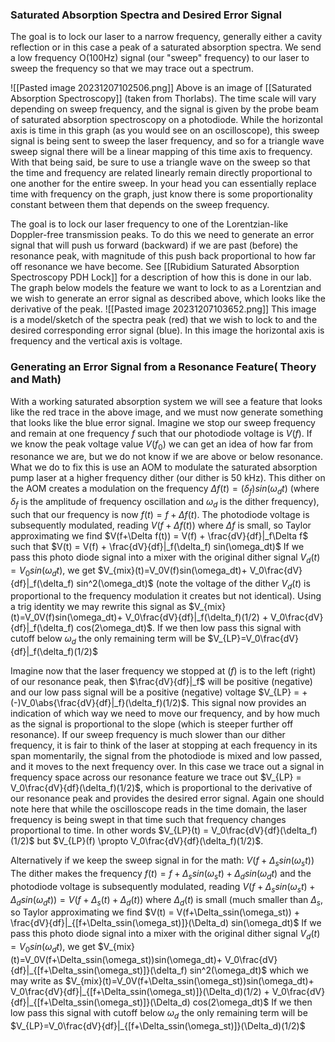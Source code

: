 ### Saturated Absorption Spectra and Desired Error Signal
The goal is to lock our laser to a narrow frequency, generally either a cavity reflection or in this case a peak of a saturated absorption spectra. We send a low frequency O(100Hz) signal (our "sweep" frequency) to our laser to sweep the frequency so that we may trace out a spectrum. 

![[Pasted image 20231207102506.png]]
Above is an image of [[Saturated Absorption Spectroscopy]] (taken from Thorlabs). The time scale will vary depending on sweep frequency, and the signal is given by the probe beam of saturated absorption spectroscopy on a photodiode. While the horizontal axis is time in this graph (as you would see on an oscilloscope), this sweep signal is being sent to sweep the laser frequency, and so for a triangle wave sweep signal there will be a linear mapping of this time axis to frequency. With that being said, be sure to use a triangle wave on the sweep so that the time and frequency are related linearly remain directly proportional to one another for the entire sweep. In your head you can essentially replace time with frequency on the graph, just know there is some proportionality constant between them that depends on the sweep frequency. 

The goal is to lock our laser frequency to one of the Lorentzian-like Doppler-free transmission peaks. To do this we need to generate an error signal that will push us forward (backward) if we are past (before) the resonance peak, with magnitude of this push back proportional to how far off resonance we have become. See [[Rubidium Saturated Absorption Spectroscopy PDH Lock]] for a description of how this is done in our lab. The graph below models the feature we want to lock to as a Lorentzian and we wish to generate an error signal as described above, which looks like the derivative of the peak.
![[Pasted image 20231207103652.png]]
This image is a model/sketch of the spectra peak (red) that we wish to lock to and the desired corresponding error signal (blue). In this image the horizontal axis is frequency and the vertical axis is voltage. 

### Generating an Error Signal from a Resonance Feature( Theory and Math)
With a working saturated absorption system we will see a feature that looks like the red trace in the above image, and we must now generate something that looks like the blue error signal. Imagine we stop our sweep frequency and remain at one frequency $f$ such that our photodiode voltage is $V(f)$. If we know the peak voltage value $V(f_0)$ we can get an idea of how far from resonance we are, but we do not know if we are above or below resonance. What we do to fix this is use an AOM to modulate the saturated absorption pump laser at a higher frequency dither (our dither is 50 kHz). This dither on the AOM creates a modulation on the frequency $\Delta f(t)=(\delta_f) sin(\omega_dt)$ (where $\delta_f$ is the amplitude of frequency oscillation and $\omega_d$ is the dither frequency), such that our frequency is now $f(t)= f + \Delta f(t)$. The photodiode voltage is subsequently modulated, reading $V(f+\Delta f(t))$ where $\Delta f$ is small, so Taylor approximating we find $V(f+\Delta f(t)) = V(f) + \frac{dV}{df}|_f\Delta f$
such that 
$V(t) = V(f) + \frac{dV}{df}|_f(\delta_f) sin(\omega_dt)$
If we pass this photo diode signal into a mixer with the original dither signal $V_d(t) = V_0sin(\omega_dt)$, we get 
$V_{mix}(t)=V_0V(f)sin(\omega_dt)+ V_0\frac{dV}{df}|_f(\delta_f) sin^2(\omega_dt)$ 
(note the voltage of the dither $V_d(t)$ is proportional to the frequency modulation it creates but not identical). Using a trig identity we may rewrite this signal as $V_{mix}(t)=V_0V(f)sin(\omega_dt)+ V_0\frac{dV}{df}|_f(\delta_f)(1/2) + V_0\frac{dV}{df}|_f(\delta_f) cos(2\omega_dt)$. If we then low pass this signal with cutoff below $\omega_d$ the only remaining term will be 
$V_{LP}=V_0\frac{dV}{df}|_f(\delta_f)(1/2)$

Imagine now that the laser frequency we stopped at ($f$) is to the left (right) of our resonance peak, then $\frac{dV}{df}|_f$ will be positive (negative) and our low pass signal will be a positive (negative) voltage $V_{LP} = +(-)V_0\abs{\frac{dV}{df}|_f}(\delta_f)(1/2)$. This signal now provides an indication of which way we need to move our frequency, and by how much as the signal is proportional to the slope (which is steeper further off resonance).  If our sweep frequency is much slower than our dither frequency, it is fair to think of the laser at stopping at each frequency in its span momentarily, the signal from the photodiode is mixed and low passed, and it moves to the next frequency over. In this case we trace out a signal in frequency space across our resonance feature we trace out $V_{LP} = V_0\frac{dV}{df}(\delta_f)(1/2)$, which is proportional to the derivative of our resonance peak and provides the desired error signal. Again one should note here that while the oscilloscope reads in the time domain, the laser frequency is being swept in that time such that frequency changes proportional to time. In other words $V_{LP}(t) = V_0\frac{dV}{df}(\delta_f)(1/2)$ but $V_{LP}(f) \propto V_0\frac{dV}{df}(\delta_f)(1/2)$. 

Alternatively if we keep the sweep signal in for the math:
$V(f+\Delta_ssin(\omega_st))$
The dither makes the frequency $f(t)= f + \Delta_ssin(\omega_st)+\Delta_d sin(\omega_dt)$
and the photodiode voltage is subsequently modulated, reading 
$V(f + \Delta_ssin(\omega_st)+\Delta_d sin(\omega_dt))=V(f+\Delta_s(t)+\Delta_d(t))$
where $\Delta_d(t)$ is small (much smaller than $\Delta_s$, so Taylor approximating we find 
$V(t) = V(f+\Delta_ssin(\omega_st)) + \frac{dV}{df}|_{[f+\Delta_ssin(\omega_st)]}(\Delta_d) sin(\omega_dt)$
If we pass this photo diode signal into a mixer with the original dither signal $V_d(t) = V_0sin(\omega_dt)$, we get 
$V_{mix}(t)=V_0V(f+\Delta_ssin(\omega_st))sin(\omega_dt)+ V_0\frac{dV}{df}|_{[f+\Delta_ssin(\omega_st)]}(\delta_f) sin^2(\omega_dt)$ 
which we may write as
$V_{mix}(t)=V_0V(f+\Delta_ssin(\omega_st))sin(\omega_dt)+ V_0\frac{dV}{df}|_{[f+\Delta_ssin(\omega_st)]}(\Delta_d)(1/2) + V_0\frac{dV}{df}|_{[f+\Delta_ssin(\omega_st)]}(\Delta_d) cos(2\omega_dt)$
If we then low pass this signal with cutoff below $\omega_d$ the only remaining term will be 
$V_{LP}=V_0\frac{dV}{df}|_{[f+\Delta_ssin(\omega_st)]}(\Delta_d)(1/2)$


